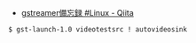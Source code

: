 - [gstreamer備忘録 #Linux - Qiita](https://qiita.com/maueki/items/b54cbe5207bb16869756)

```sh
$ gst-launch-1.0 videotestsrc ! autovideosink
```

